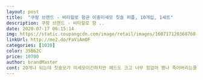 ```yaml
---
layout: post 
title:  "쿠팡 브랜드 - 비타할로 항균 이중미세모 칫솔 퍼플, 10개입, 1세트" 
description: 쿠팡 브랜드 - 비타할로 항 ..
date: 2020-07-17 06:15:14 
img: https://static.coupangcdn.com/image/retail/images/160717120368760-391b02b2-a16d-414b-8174-31d9225c6de6.jpg 
linkUrl: http://me2.do/FaViAmOF 
categories: [1010] 
color: 35B62C 
price: 10700 
author: brandMaster 
cont: 20개나 되는데 칫솔모가 미세모이긴하지만 헤드도 크고 너무 힘없어 짱나 죽어버리는줄 알았어요<br/>가격또한 저렴한편이여서 부담없이 자주 갈아서 쓰죵.<br/><br/>결론은... <br/> 가격대비 칫솔은 무시하지 못한다 입니다 저렴해도 한개에 천원은 넘어야 중급은 가는거 같아요<br/>그래도 전 수년간 미세모써서 미세모로 쓰고픕니다.<br/>.<br/> 저건 한번 써보고 소독해서 남편 줬어요^^;;;;<br/>그랬으면 딱 맘에 들어서 인생 칫솔 할라 했어요<br/>그레이색 구매 사용 후 생각보다 재질 등 가성비가 좋아 죽 쓰고 있어요^^  무엇보다 이중 미세모라 너무 맘에 들구요 색깔도 일반 시중 칫솔보다 모던하고 세련된 느낌이라 좋아요 ㅎㅎㅎ 칫솔캡도 개별이고 전체 케이스도 힘들게 뜯어내지 않아도 하나씩 꺼내쓰기 쉽고 ㅎㅎ 또 처음엔 그레이색 뿐이라 아쉬웠는데 다른 색도 있어 좋으네요 ㅎ 좀더 다양한 색깔이 나와도 괜찮은듯 싶어요^^!!<br/>넓습니다 조금만 안 넓었다면 이아이가 제겐  최고일뻔 했네요 저희 대학생 아이는 헤드가 작고 넓어서 제가 산거중에는 제일 맘에 든다합니다<br/>더 편합니다 둘 다 칫솔이 매끈해서 미끄러진다 하는 분들도 있던데요 그거는 물기가 다았거나 치약물이 흘렀을때를 말씀하시는거 같아요<br/>모양이 이쁜 클리오는 헤드가 작아 좋은데 좀<br/>미세모가 아니네요^^;;;<br/>바른칫솔은 다른거에 비해 전체 길이가 좀 짧구요 보시면 아주 미세하게 휘어있어 좀 불편했습니다<br/>비교샷 올렸는데요  비싸서 그런지 헤드가 크고 미세모가 아닌 암웨○과 페리오가 칫솔질하면 가장좋았어요<br/>비타는 다른칫솔보다는 작지만 화면에서 본거보다는 헤드가 조금만 작았으면 싶네요<br/>비타보다 약간 작은 헤드에, 클리오보다는 넓이가 약간 작은 거로 다시 구입할래요ㅠㅠ;;;<br/>아이맘 칫솔도 바른칫솔처럼 좀 짧은데요<br/> 
---
```

 